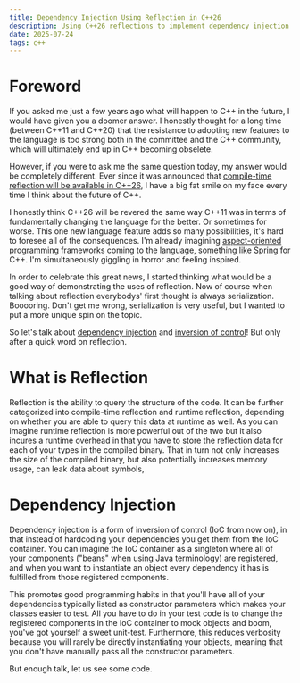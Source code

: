 ```yaml
---
title: Dependency Injection Using Reflection in C++26
description: Using C++26 reflections to implement dependency injection.
date: 2025-07-24
tags: c++
---
```

# Foreword
If you asked me just a few years ago what will happen to C++ in the future, I would have given you a doomer answer. I honestly thought for a long time (between C++11 and C++20) that the resistance to adopting new features to the language is too strong both in the committee and the C++ community, which will ultimately end up in C++ becoming obselete.

However, if you were to ask me the same question today, my answer would be completely different. Ever since it was announced that [compile-time reflection will be available in C++26](https://herbsutter.com/2025/06/21/trip-report-june-2025-iso-c-standards-meeting-sofia-bulgaria/), I have a big fat smile on my face every time I think about the future of C++.

I honestly think C++26 will be revered the same way C++11 was in terms of fundamentally changing the language for the better. Or sometimes for worse. This one new language feature adds so many possibilities, it's hard to foresee all of the consequences. I'm already imagining [aspect-oriented programming](https://en.wikipedia.org/wiki/Aspect-oriented_programming) frameworks coming to the language, something like [Spring](https://spring.io/projects/spring-framework) for C++. I'm simultaneously giggling in horror and feeling inspired.

In order to celebrate this great news, I started thinking what would be a good way of demonstrating the uses of reflection. Now of course when talking about reflection everybodys' first thought is always serialization. Booooring. Don't get me wrong, serialization is very useful, but I wanted to put a more unique spin on the topic.

So let's talk about [dependency injection](https://en.wikipedia.org/wiki/Dependency_injection) and [inversion of control](https://en.wikipedia.org/wiki/Inversion_of_control)! But only after a quick word on reflection.

# What is Reflection
Reflection is the ability to query the structure of the code. It can be further categorized into compile-time reflection and runtime reflection, depending on whether you are able to query this data at runtime as well. As you can imagine runtime reflection is more powerful out of the two but it also incures a runtime overhead in that you have to store the reflection data for each of your types in the compiled binary. That in turn not only increases the size of the compiled binary, but also potentially increases memory usage, can leak data about symbols,

# Dependency Injection
Dependency injection is a form of inversion of control (IoC from now on), in that instead of hardcoding your dependencies you get them from the IoC container. You can imagine the IoC container as a singleton where all of your components ("beans" when using Java terminology) are registered, and when you want to instantiate an object every dependency it has is fulfilled from those registered components.

This promotes good programming habits in that you'll have all of your dependencies typically listed as constructor parameters which makes your classes easier to test. All you have to do in your test code is to change the registered components in the IoC container to mock objects and boom, you've got yourself a sweet unit-test. Furthermore, this reduces verbosity because you will rarely be directly instantiating your objects, meaning that you don't have manually pass all the constructor parameters.

But enough talk, let us see some code.